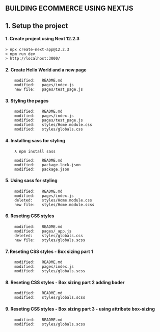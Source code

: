 ## BUILDING ECOMMERCE USING NEXTJS

## 1. Setup the project

#### 1. Create project using Next 12.2.3

    > npx create-next-app@12.2.3
    > npm run dev
    > http://localhost:3000/

#### 2. Create Hello World and a new page

        modified:   README.md
        modified:   pages/index.js
        new file:   pages/test_page.js

#### 3. Styling the pages

        modified:   README.md
        modified:   pages/index.js
        modified:   pages/test_page.js
        modified:   styles/Home.module.css
        modified:   styles/globals.css

#### 4. Installing sass for styling

        λ npm install sass

        modified:   README.md
        modified:   package-lock.json
        modified:   package.json

#### 5. Using sass for styling

        modified:   README.md
        modified:   pages/index.js
        deleted:    styles/Home.module.css
        new file:   styles/Home.module.scss

#### 6. Reseting CSS styles

        modified:   README.md
        modified:   pages/_app.js
        deleted:    styles/globals.css
        new file:   styles/globals.scss

#### 7. Reseting CSS styles - Box sizing part 1

        modified:   README.md
        modified:   pages/index.js
        modified:   styles/globals.scss

#### 8. Reseting CSS styles - Box sizing part 2 adding boder

        modified:   README.md
        modified:   styles/globals.scss

#### 9. Reseting CSS styles - Box sizing part 3 - using attribute box-sizing

        modified:   README.md
        modified:   styles/globals.scss